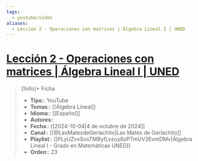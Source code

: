 ```yaml
---
tags:
  - youtube/video
aliases:
  - Lección 2 - Operaciones con matrices | Álgebra Lineal I | UNED
---
```

# [Lección 2 - Operaciones con matrices | Álgebra Lineal I | UNED](https://www.youtube.com/watch?v=Xc6G8-JGeWw)

>[!info]+ Ficha
>- **Tipo**:: YouTube
>- **Temas**:: [[Álgebra Lineal]]
>- **Idioma**:: [[Español]]
>- **Autores**::
>- **Fecha**:: [[2024-10-04|4 de octubre de 2024]]
>- **Canal**:: [[@LasMatesdeGerlachito|Las Mates de Gerlachito]]
>- **Playlist**:: [[PLyUZvvSosTMByfLvzuy8zPTmUV3EvmDMv|Álgebra Lineal I - Grado en Matemáticas UNED]]
>- **Orden**:: 23
